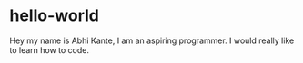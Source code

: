 # hello-world

Hey my name is Abhi Kante, I am an aspiring programmer.
I would really like to learn how to code.

